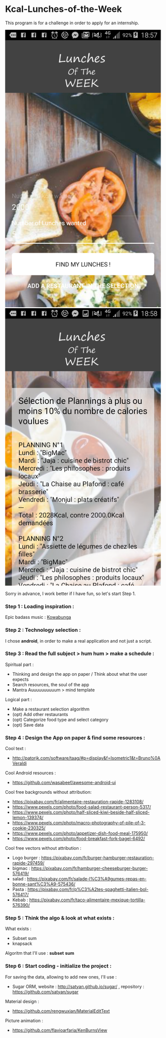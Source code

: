 # Kcal-Lunches-of-the-Week
This program is for a challenge in order to apply for an internship.

![alt text](screenshots/presentation.png "")
![alt text](screenshots/presentation2.png "")


Sorry in advance, I work better if I have fun, so let's start Step 1.

### Step 1 : Loading inspiration :
Epic badass music : [Kowabunga]

[Kowabunga]: <https://www.youtube.com/watch?v=LfL5x2NfJ6g>

### Step 2 : Technology selection :
I chose **android**, in order to make a real application and not just a script.

### Step 3 : Read the full subject > hum hum > make a schedule :
Spiritual part :
* Thinking and design the app on paper / Think about what the user expects
* Search resources, the soul of the app
* Mantra Auuuuuuuuuum > mind template

Logical part :
* Make a restaurant selection algorithm
* (opt) Add other restaurants
* (opt) Categorize food type and select category
* (opt) Save data

### Step 4 : Design the App on paper & find some resources : 
Cool text : 
* http://patorjk.com/software/taag/#p=display&f=Isometric1&t=Bruno%0AVeraldi

Cool Android resources :
* https://github.com/wasabeef/awesome-android-ui

Cool free backgrounds without attribution: 
* https://pixabay.com/fr/alimentaire-restauration-rapide-1283108/
* https://www.pexels.com/photo/food-salad-restaurant-person-5317/
* https://www.pexels.com/photo/half-sliced-kiwi-beside-half-sliced-lemon-139374/
* https://www.pexels.com/photo/macro-photography-of-pile-of-3-cookie-230325/
* https://www.pexels.com/photo/appetizer-dish-food-meal-175950/
* https://www.pexels.com/photo/food-breakfast-fork-bagel-6492/

Cool free vectors without attribution :
* Logo burger : https://pixabay.com/fr/burger-hamburger-restauration-rapide-297459/ 
* bigmac : https://pixabay.com/fr/hamburger-cheeseburger-burger-576419/ 
* salad : https://pixabay.com/fr/salade-l%C3%A9gumes-repas-en-bonne-sant%C3%A9-575436/ 
* Pasta : https://pixabay.com/fr/p%C3%A2tes-spaghetti-italien-bol-576417/ 
* Kebab : https://pixabay.com/fr/taco-alimentaire-mexique-tortilla-576390/ 

### Step 5 : Think the algo & look at what exists :
What exists :
* Subset sum
* knapsack

Algoritm that I'll use : **subset** **sum**

### Step 6 : Start coding - initialize the project :
For saving the data, allowing to add new ones, I'll use :
* Sugar ORM, website : http://satyan.github.io/sugar/ , repository : https://github.com/satyan/sugar

Material design :
*  https://github.com/rengwuxian/MaterialEditText

Picture animation :
* https://github.com/flavioarfaria/KenBurnsView
